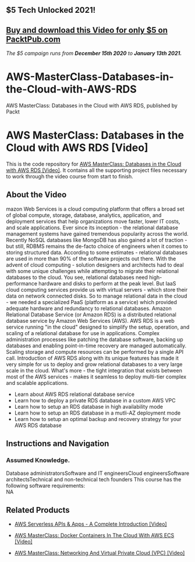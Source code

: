 ## $5 Tech Unlocked 2021!
[Buy and download this Video for only $5 on PacktPub.com](https://www.packtpub.com/product/aws-masterclass-databases-in-the-cloud-with-aws-rds-video/9781789539127)
-----
*The $5 campaign         runs from __December 15th 2020__ to __January 13th 2021.__*

# AWS-MasterClass-Databases-in-the-Cloud-with-AWS-RDS
AWS MasterClass: Databases in the Cloud with AWS RDS, published by Packt
# AWS MasterClass: Databases in the Cloud with AWS RDS [Video]
This is the code repository for [AWS MasterClass: Databases in the Cloud with AWS RDS [Video]](https://www.packtpub.com/application-development/aws-masterclass-databases-cloud-aws-rds-video). It contains all the supporting project files necessary to work through the video course from start to finish.
## About the Video 
mazon Web Services is a cloud computing platform that offers a broad set of global compute, storage, database, analytics, application, and deployment services that help organizations move faster, lower IT costs, and scale applications. Ever since its inception - the relational database management systems have gained tremendous popularity across the world. Recently NoSQL databases like MongoDB has also gained a lot of traction - but still, RDBMS remains the de-facto choice of engineers when it comes to storing structured data. According to some estimates - relational databases are used in more than 90% of the software projects out there. With the advent of cloud computing - solution designers and architects had to deal with some unique challenges while attempting to migrate their relational databases to the cloud. You see, relational databases need high-performance hardware and disks to perform at the peak level. But IaaS cloud computing services provide us with virtual servers - which store their data on network connected disks. So to manage relational data in the cloud - we needed a specialized PaaS (platform as a service) which provided adequate hardware and redundancy to relational databases. Amazon Relational Database Service (or Amazon RDS) is a distributed relational database service by Amazon Web Services (AWS). AWS RDS is a web service running "in the cloud" designed to simplify the setup, operation, and scaling of a relational database for use in applications. Complex administration processes like patching the database software, backing up databases and enabling point-in-time recovery are managed automatically. Scaling storage and compute resources can be performed by a single API call. Introduction of AWS RDS along with its unique features has made it very simple for us to deploy and grow relational databases to a very large scale in the cloud. What's more - the tight integration that exists between most of the AWS services - makes it seamless to deploy multi-tier complex and scalable applications.
<DIV class=book-info-will-learn-text>
<UL>
<LI>Learn about AWS RDS relational database service
<LI>Learn how to deploy a private RDS database in a custom AWS VPC
<LI>Learn how to setup an RDS database in high availability mode
<LI>Learn how to setup an RDS database in a mutli-AZ deployment mode
<LI>Learn how to setup an optimal backup and recovery strategy for your AWS RDS database</LI></UL></DIV>

## Instructions and Navigation
### Assumed Knowledge.
Database administratorsSoftware and IT engineersCloud engineersSoftware architectsTechnical and non-technical tech founders
This course has the following software requirements:<br/>
NA

## Related Products
* [AWS Serverless APIs & Apps - A Complete Introduction [Video]](https://www.packtpub.com/virtualization-and-cloud/aws-serverless-apis-apps-complete-introduction-video)

* [AWS MasterClass: Docker Containers In The Cloud With AWS ECS [Video]](https://www.packtpub.com/application-development/aws-masterclass-docker-containers-cloud-aws-ecs-video)

* [AWS MasterClass: Networking And Virtual Private Cloud (VPC) [Video]](https://www.packtpub.com/virtualization-and-cloud/aws-masterclass-networking-and-virtual-private-cloud-vpc-video)
